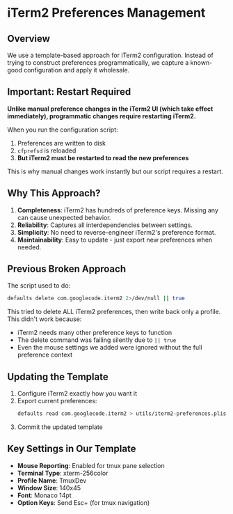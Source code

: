 # iTerm2 Preferences Management

## Overview
We use a template-based approach for iTerm2 configuration. Instead of trying to construct preferences programmatically, we capture a known-good configuration and apply it wholesale.

## Important: Restart Required
**Unlike manual preference changes in the iTerm2 UI (which take effect immediately), programmatic changes require restarting iTerm2.**

When you run the configuration script:
1. Preferences are written to disk
2. `cfprefsd` is reloaded
3. **But iTerm2 must be restarted to read the new preferences**

This is why manual changes work instantly but our script requires a restart.

## Why This Approach?
1. **Completeness**: iTerm2 has hundreds of preference keys. Missing any can cause unexpected behavior.
2. **Reliability**: Captures all interdependencies between settings.
3. **Simplicity**: No need to reverse-engineer iTerm2's preference format.
4. **Maintainability**: Easy to update - just export new preferences when needed.

## Previous Broken Approach
The script used to do:
```bash
defaults delete com.googlecode.iterm2 2>/dev/null || true
```
This tried to delete ALL iTerm2 preferences, then write back only a profile. This didn't work because:
- iTerm2 needs many other preference keys to function
- The delete command was failing silently due to `|| true`
- Even the mouse settings we added were ignored without the full preference context

## Updating the Template
1. Configure iTerm2 exactly how you want it
2. Export current preferences:
   ```bash
   defaults read com.googlecode.iterm2 > utils/iterm2-preferences.plist
   ```
3. Commit the updated template

## Key Settings in Our Template
- **Mouse Reporting**: Enabled for tmux pane selection
- **Terminal Type**: xterm-256color
- **Profile Name**: TmuxDev
- **Window Size**: 140x45
- **Font**: Monaco 14pt
- **Option Keys**: Send Esc+ (for tmux navigation)